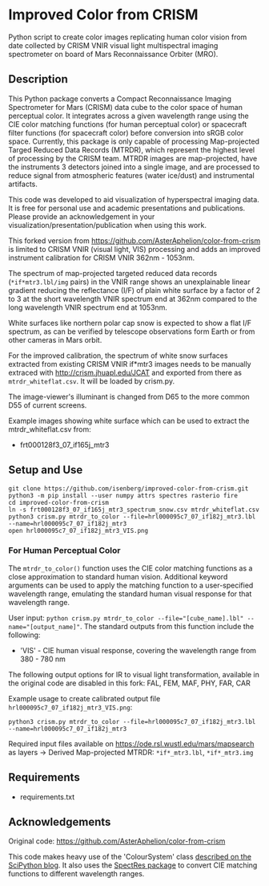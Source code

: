 # Improved Color from CRISM
Python script to create color images replicating human color vision from date collected by CRISM VNIR visual light multispectral imaging spectrometer on board of Mars Reconnaissance Orbiter (MRO).

## Description

This Python package converts a Compact Reconnaissance Imaging Spectrometer for Mars (CRISM) data cube to the color space of human perceptual color. It integrates across a given wavelength range using the CIE color matching functions (for human perceptual color) or spacecraft filter functions (for spacecraft color) before conversion into sRGB color space. Currently, this package is only capable of processing Map-projected Targed Reduced Data Records (MTRDR), which represent the highest level of processing by the CRISM team. MTRDR images are map-projected, have the instruments 3 detectors joined into a single image, and are processed to reduce signal from atmospheric features (water ice/dust) and instrumental artifacts.

This code was developed to aid visualization of hyperspectral imaging data. It is free for personal use and academic presentations and publications. Please provide an acknowledgement in your visualization/presentation/publication when using this work.

This forked version from https://github.com/AsterAphelion/color-from-crism is limited to CRISM VNIR (visual light, VIS) processing and adds an improved instrument calibration for CRISM VNIR 362nm - 1053nm.

The spectrum of map-projected targeted reduced data records (`*if*mtr3.lbl/img` pairs) in the VNIR range shows an unexplainable linear gradient reducing the reflectance (I/F) of plain white surface by a factor of 2 to 3 at the short wavelength VNIR spectrum end at 362nm compared to the long wavelength VNIR spectrum end at 1053nm.

White surfaces like northern polar cap snow is expected to show a flat I/F spectrum, as can be verified by telescope observations form Earth or from other cameras in Mars orbit.

For the improved calibration, the spectrum of white snow surfaces extracted from existing CRISM VNIR if*mtr3 images needs to be manually extraced with http://crism.jhuapl.edu/JCAT and exported from there as `mtrdr_whiteflat.csv`. It will be loaded by crism.py.

The image-viewer's illuminant is changed from D65 to the more common D55 of current screens.

Example images showing white surface which can be used to extract the mtrdr_whiteflat.csv from:
* frt000128f3_07_if165j_mtr3

## Setup and Use

```
git clone https://github.com/isenberg/improved-color-from-crism.git
python3 -m pip install --user numpy attrs spectres rasterio fire
cd improved-color-from-crism
ln -s frt000128f3_07_if165j_mtr3_spectrum_snow.csv mtrdr_whiteflat.csv
python3 crism.py mtrdr_to_color --file=hrl000095c7_07_if182j_mtr3.lbl --name=hrl000095c7_07_if182j_mtr3
open hrl000095c7_07_if182j_mtr3_VIS.png
```

### For Human Perceptual Color

The `mtrdr_to_color()` function uses the CIE color matching functions as a close approximation to standard human vision. Additional keyword arguments can be used to apply the matching function to a user-specified wavelength range, emulating the standard human visual response for that wavelength range. 

User input: `python crism.py mtrdr_to_color --file="[cube_name].lbl" --name="[output_name]"`. The standard outputs from this function include the following:

- 'VIS' - CIE human visual response, covering the wavelength range from 380 - 780 nm

The following output options for IR to visual light transformation, available in the original code are disabled in this fork: FAL, FEM, MAF, PHY, FAR, CAR

Example usage to create calibrated output file `hrl000095c7_07_if182j_mtr3_VIS.png`:
```
python3 crism.py mtrdr_to_color --file=hrl000095c7_07_if182j_mtr3.lbl --name=hrl000095c7_07_if182j_mtr3
```

Required input files available on https://ode.rsl.wustl.edu/mars/mapsearch as layers -> Derived Map-projected MTRDR: `*if*_mtr3.lbl`, `*if*_mtr3.img`

## Requirements
- requirements.txt

## Acknowledgements
Original code: https://github.com/AsterAphelion/color-from-crism 

This code makes heavy use of the 'ColourSystem' class [described on the SciPython blog](https://scipython.com/blog/converting-a-spectrum-to-a-colour/). It also uses the [SpectRes package](https://spectres.readthedocs.io/en/latest/) to convert CIE matching functions to different wavelength ranges. 
